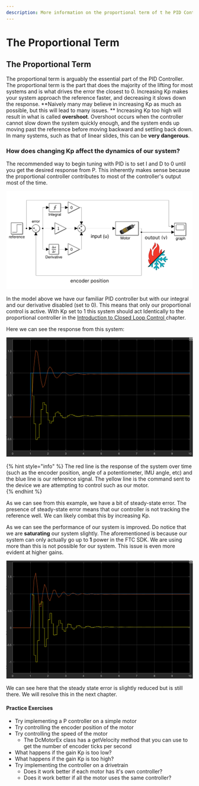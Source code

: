 ```yaml
---
description: More information on the proportional term of t he PID Controller.
---
```


# The Proportional Term

## The Proportional Term

The proportional term is arguably the essential part of the PID Controller. The proportional term is the part that does the majority of the lifting for most systems and is what drives the error the closest to 0. Increasing Kp makes your system approach the reference faster, and decreasing it slows down the response. **Naively many may believe in increasing Kp as much as possible, but this will lead to many issues. ** Increasing Kp too high will result in what is called **overshoot**. Overshoot occurs when the controller cannot slow down the system quickly enough, and the system ends up moving past the reference before moving backward and settling back down. In many systems, such as that of linear slides, this can be **very dangerous**. 

### How does changing Kp affect the dynamics of our system?

The recommended way to begin tuning with PID is to set I and D to 0 until you get the desired response from P. This inherently makes sense because the proportional controller contributes to most of the controller's output most of the time.

![PID Controller with only Kp active](<../.gitbook/assets/Screen Shot 2021-04-09 at 12.24.05 PM.png>)

In the model above we have our familiar PID controller but with our integral and our derivative disabled (set to 0).  This means that only our proportional control is active.  With Kp set to 1 this system should act Identically to the proportional controller in the [Introduction to Closed Loop Control ](https://www.ctrlaltftc.com/introduction-to-closed-loop-control)chapter. 

Here we can see the response from this system:

![System response with Kp = 1, Kd = 0, Ki = 0](<../.gitbook/assets/kp = 1 .png>)

{% hint style="info" %}
The red line is the response of the system over time (such as the encoder position, angle of a potentiometer, IMU angle, etc) and the blue line is our reference signal. The yellow line is the command sent to the device we are attempting to control such as our motor.  
{% endhint %}

As we can see from this example, we have a bit of steady-state error. The presence of steady-state error means that our controller is not tracking the reference well. We can likely combat this by increasing Kp. 

As we can see the performance of our system is improved. Do notice that we are **saturating** our system slightly. The aforementioned is because our system can only actually go up to **1** power in the FTC SDK. We are using more than this is not possible for our system. This issue is even more evident at higher gains.   

![System response with Kp = 2, Kd = 0, Ki = 0](<../.gitbook/assets/kp =2.png>)

We can see here that the steady state error is slightly reduced but is still there.  We will resolve this in the next chapter. 

#### Practice Exercises

* Try implementing a P controller on a simple motor
* Try controlling the encoder position of the motor
* Try controlling the speed of the motor
  * The DcMotorEx class has a getVelocity method that you can use to get the number of encoder ticks per second
* What happens if the gain Kp is too low?
* What happens if the gain Kp is too high?
* Try implementing the controller on a drivetrain
  * Does it work better if each motor has it's own controller?
  * Does it work better if all the motor uses the same controller?
